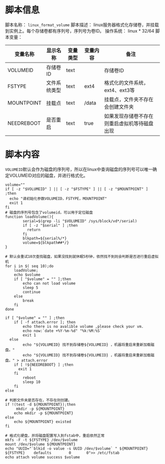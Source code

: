 # 脚本信息
 脚本名称： `linux_format_volume`
 脚本描述： linux服务器格式化存储卷，并挂载到实例上。每个存储卷都有序列号，序列号为卷ID。
 操作系统： linux * 32/64
 脚本变量：

 |变量名称|显示名称|变量类型|变量内容|备注|
 |------|-------|-------|------|----|
 |VOLUMEID|存储卷ID|text| |存储卷ID|
 |FSTYPE|文件系统类型|text| ext4|格式化的文件系统，ext4、ext3等|
 |MOUNTPOINT|挂载点|text| /data|挂载点，文件夹不存在会创建文件夹|
 |NEEDREBOOT|是否重启|text| true|如果发现存储卷不存在则重启虚拟机等待磁盘出现|

# 脚本内容
`VOLUMEID`默认会作为磁盘的序列号，所以在linux中查询磁盘的序列号可以唯一确定VOLUMEID对应的磁盘，并进行格式化。

```
volume=""
if [ -z "$VOLUMEID" ] || [ -z "$FSTYPE" ] || [ -z "$MOUNTPOINT" ] ;then 
  echo "请初始化参数VOLUMEID，FSTYPE，MOUNTPOINT"
  exit 1
fi
# 磁盘的序列号包含了volumeid，可以用于定位磁盘
function loadVolume(){
        serial=$(grep -li "$VOLUMEID" /sys/block/vd*/serial)
        if [ -z "$serial" ] ;then 
          return
        fi
        blkpath=${serial%/*}
        volume=${blkpath##*/}
}

# 默认会重试10次查找磁盘，如果没找到就休眠5秒钟，依然找不到则会判断是否进行重启虚拟机
for i in $( seq 10);do
    loadVolume;
	echo $volume
	if [ "$volume" = "" ];then
		echo can not load volume
		sleep 5
		continue
	else
		break
	fi
done

if [ "$volume" = "" ] ;then
	if [ -f attach.error ]; then
		echo there is no avalible volume ,please check your vm.
		echo now:`date +%Y-%m-%d" "%k:%M:%S`
		exit 1
  else
		echo "${VOLUMEID} 找不到存储卷${VOLUMEID} ，机器将重启来重新加载磁盘。"
		echo "${VOLUMEID} 找不到存储卷${VOLUMEID} ，机器将重启来重新加载磁盘。" > attach.error
    if [ !${NEEDREBOOT} ] ;then 
      exit 1
    fi
		reboot
		sleep 10
	fi
else

# 判断文件夹是否存在，不存在则创建。
if !(test -d ${MOUNTPOINT});then
	 mkdir -p ${MOUNTPOINT}
	echo mkdir -p ${MOUNTPOINT}
else
	echo ${MOUNTPOINT} existed
fi

# 格式化硬盘，并将磁盘配置写入到fstab中，重启依然正常
mkfs -F -t ${FSTYPE} /dev/$volume
mount /dev/$volume ${MOUNTPOINT}
echo "UUID="`blkid -o value -s UUID /dev/$volume` " ${MOUNTPOINT} ${FSTYPE}    defaults        0       0">> /etc/fstab
echo attach volume success $volume

```
